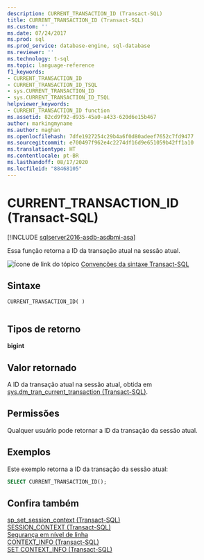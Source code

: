 ```yaml
---
description: CURRENT_TRANSACTION_ID (Transact-SQL)
title: CURRENT_TRANSACTION_ID (Transact-SQL)
ms.custom: ''
ms.date: 07/24/2017
ms.prod: sql
ms.prod_service: database-engine, sql-database
ms.reviewer: ''
ms.technology: t-sql
ms.topic: language-reference
f1_keywords:
- CURRENT_TRANSACTION_ID
- CURRENT_TRANSACTION_ID_TSQL
- sys.CURRENT_TRANSACTION_ID
- sys.CURRENT_TRANSACTION_ID_TSQL
helpviewer_keywords:
- CURRENT_TRANSACTION_ID function
ms.assetid: 82cd9f92-d935-45a0-a433-620d6e15b467
author: markingmyname
ms.author: maghan
ms.openlocfilehash: 7dfe1927254c29b4a6f0d80adeef7652c7fd9477
ms.sourcegitcommit: e700497f962e4c2274df16d9e651059b42ff1a10
ms.translationtype: HT
ms.contentlocale: pt-BR
ms.lasthandoff: 08/17/2020
ms.locfileid: "88468105"
---
```

# <a name="current_transaction_id-transact-sql"></a>CURRENT_TRANSACTION_ID (Transact-SQL)

[!INCLUDE [sqlserver2016-asdb-asdbmi-asa](../../includes/applies-to-version/sqlserver2016-asdb-asdbmi-asa.md)]

Essa função retorna a ID da transação atual na sessão atual.
  
![Ícone de link do tópico](../../database-engine/configure-windows/media/topic-link.gif "Ícone de link do tópico") [Convenções da sintaxe Transact-SQL](../../t-sql/language-elements/transact-sql-syntax-conventions-transact-sql.md)
  
## <a name="syntax"></a>Sintaxe  
  
```syntaxsql
CURRENT_TRANSACTION_ID( )  
  
```  

## <a name="return-types"></a>Tipos de retorno

**bigint**
  
## <a name="return-value"></a>Valor retornado  
A ID da transação atual na sessão atual, obtida em [sys.dm_tran_current_transaction &#40;Transact-SQL&#41;](../../relational-databases/system-dynamic-management-views/sys-dm-tran-current-transaction-transact-sql.md).
  
## <a name="permissions"></a>Permissões  
Qualquer usuário pode retornar a ID da transação da sessão atual.
  
## <a name="examples"></a>Exemplos  
Este exemplo retorna a ID da transação da sessão atual:
  
```sql
SELECT CURRENT_TRANSACTION_ID();  
```  
  
## <a name="see-also"></a>Confira também
[sp_set_session_context &#40;Transact-SQL&#41;](../../relational-databases/system-stored-procedures/sp-set-session-context-transact-sql.md)  
[SESSION_CONTEXT &#40;Transact-SQL&#41;](../../t-sql/functions/session-context-transact-sql.md)  
[Segurança em nível de linha](../../relational-databases/security/row-level-security.md)  
[CONTEXT_INFO &#40;Transact-SQL&#41;](../../t-sql/functions/context-info-transact-sql.md)  
[SET CONTEXT_INFO &#40;Transact-SQL&#41;](../../t-sql/statements/set-context-info-transact-sql.md)
  
  
